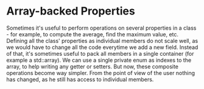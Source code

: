 # Array-backed Properties
Sometimes it's useful to perform operations on several properties in a class - for example,
to compute the average, find the maximum value, etc. Defining all the class' properties
as individual members do not scale well, as we would have to change all the code everytime
we add a new field.
Instead of that, it's sometimes useful to pack all members in a single container (for example
a std::array). We can use a single private enum as indexes to the array, to help writing any
getter or setters. But now, these composite operations become way simpler. From the point of view
of the user nothing has changed, as he still has access to individual members.
